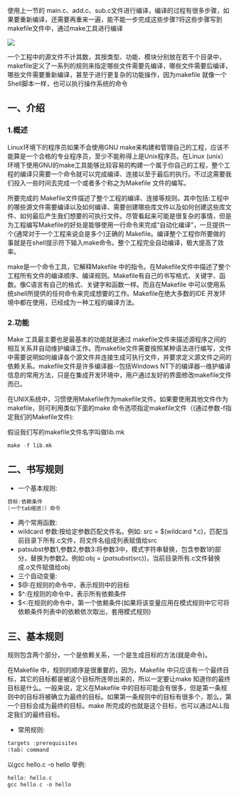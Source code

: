 使用上一节的 main.c、add.c、sub.c文件进行编译，编译的过程有很多步骤，如果要重新编译，还需要再重来一遍，能不能一步完成这些步骤?将这些步骤写到makefile文件中，通过make工具进行编译

![](https://cdn.nlark.com/yuque/0/2024/png/40599201/1709375512342-093a5708-98fa-468b-8025-e45c6c7d069d.png)

一个工程中的源文件不计其数，其按类型、功能、模块分别放在若干个目录中，makefile定义了一系列的规则来指定哪些文件需要先编译，哪些文件需要后编译，哪些文件需要重新编译，甚至于进行更复杂的功能操作，因为makefile 就像一个Shell脚本一样，也可以执行操作系统的命令

## 一、介绍
### 1.概述
Linux环境下的程序员如果不会使用GNU make来构建和管理自己的工程，应该不能算是一个合格的专业程序员，至少不能称得上是Unix程序员。在Linux (unix）环境下使用GNU的make工具能够比较容易的构建一个属于你自己的工程，整个工程的编译只需要一个命令就可以完成编译、连接以至于最后的执行。不过这需要我们投入一些时间去完成一个或者多个称之为Makefile 文件的编写。

所要完成的 Makefile文件描述了整个工程的编译、连接等规则。其中包括:工程中的哪些源文件需要编译以及如何编译、需要创建哪些库文件以及如何创建这些库文件、如何最后产生我们想要的可执行文件。尽管看起来可能是很复杂的事情，但是为工程编写Makefile的好处是能够使用一行命令来完成“自动化编译”，一旦提供一个(通常对于一个工程来说会是多个)正确的 Makefile。编译整个工程你所要做的事就是在shell提示符下输入make命令。整个工程完全自动编译，极大提高了效率。

make是一个命令工具，它解释Makefile 中的指令。在Makefile文件中描述了整个工程所有文件的编译顺序、编译规则。Makefile有自己的书写格式、关键字、函数。像C语言有自己的格式、关键字和函数一样。而且在Makefile 中可以使用系统shell所提供的任何命令来完成想要的工作。Makefile在绝大多数的IDE 开发环境中都在使用，已经成为一种工程的编译方法。

### 2.功能
Make 工具最主要也是最基本的功能就是通过 makefile文件来描述源程序之间的相互关系并自动维护编译工作。而makefile文件需要按照某种语法进行编写，文件中需要说明如何编译各个源文件并连接生成可执行文件，并要求定义源文件之间的依赖关系。makefile文件是许多编译器--包括Windows NT下的编译器--维护编译信息的常用方法，只是在集成开发环境中，用户通过友好的界面修改makefile文件而已。

在UNIX系统中，习惯使用Makefile作为makefile文件。如果要使用其他文件作为makefile，则可利用类似下面的make 命令选项指定makefile文件（(通过参数-f指定我们的Makefile文件):

假设我们写的makefile文件名字叫做lib.mk

```objectivec
make -f lib.mk
```

## 二、书写规则
+ 一个基本规则:

```objectivec
目标:依赖条件
(一个tab缩进)）命令
```

+ 两个常用函数:
+ wildcard 参数:按给定参数匹配文件名。例如: src = $(wildcard *.c)，匹配当前目录下所有.c文件，将文件名组成列表赋值给src
+ patsubst参数1,参数2,参数3∶将参数3中，模式字符串替换，包含参数1的部分，替换为参数2。例如:obj = $(patsubst %.c，%.o,$(src))，当前目录所有.c文件替换成.o文件赋值给obj
+ 三个自动变量:
+ $@:在规则的命令中，表示规则中的目标
+ $^:在规则的命令中，表示所有依赖条件
+ $<:在规则的命令中，第一个依赖条件(如果将该变量应用在模式规则中它可将依赖条件列表中的依赖依次取出，套用模式规则)

## 三、基本规则
规则包含两个部分，一个是依赖关系，一个是生成目标的方法(就是命令)。

在Makefile 中，规则的顺序是很重要的，因为，Makefile 中只应该有一个最终目标，其它的目标都是被这个目标所连带出来的，所以一定要让make 知道你的最终目标是什么。一般来说，定义在Makefile 中的目标可能会有很多，但是第一条规则中的目标将被确立为最终的目标。如果第一条规则中的目标有很多个，那么，第一个目标会成为最终的目标。make 所完成的也就是这个目标，也可以通过ALL指定我们的最终目标。

+ 常用规则:

```objectivec
targets :prerequisites
(tab) command
```

以gcc hello.c -o hello 举例:

```objectivec
hello: hello.c
gcc hello.c -o hello
```



